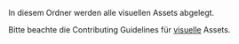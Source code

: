 In diesem Ordner werden alle visuellen Assets abgelegt.

Bitte beachte die Contributing Guidelines für [visuelle](../docs/contributing/visual/README.md) Assets.